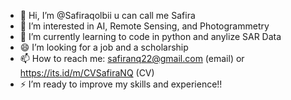 - 👋 Hi, I’m @Safiraqolbii u can call me Safira
- 👀 I’m interested in AI, Remote Sensing, and Photogrammetry
- 🌱 I’m currently learning to code in python and anylize SAR Data
- 😄 I’m looking for a job and a scholarship
- 📫 How to reach me: safiranq22@gmail.com (email) or https://its.id/m/CVSafiraNQ (CV)
- ⚡ I’m ready to improve my skills and experience!!

<!---
Safiraqolbii/Safiraqolbii is a ✨ special ✨ repository because its `README.md` (this file) appears on your GitHub profile.
You can click the Preview link to take a look at your changes.
--->
